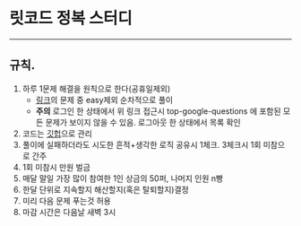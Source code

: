 # 릿코드 정복 스터디
---

## 규칙.
1. 하루 1문제 해결을 원칙으로 한다(공휴일제외)
    - [링크](https://leetcode.com/problem-list/top-google-questions/)의 문제 중 easy제외 순차적으로 풀이 
    - **주의** 로그인 한 상태에서 위 링크 접근시 top-google-questions 에 포함된 모든 문제가 보이지 않을 수 있음. 로그아웃 한 상태에서 목록 확인 
2. 코드는 [깃헙](https://github.com/leon1114/scsa_lc_study/projects/1)으로 관리
3. 풀이에 실패하더라도 시도한 흔적+생각한 로직 공유시 1체크. 3체크시 1회 미참으로 간주
4. 1회 미참시 만원 벌금
5. 매달 말일 가장 많이 참여한 1인 상금의 50퍼, 나머지 인원 n빵
6. 한달 단위로 지속할지 해산할지(혹은 탈퇴할지)결정
7. 미리 다음 문제 푸는것 허용
8. 마감 시간은 다음날 새벽 3시


